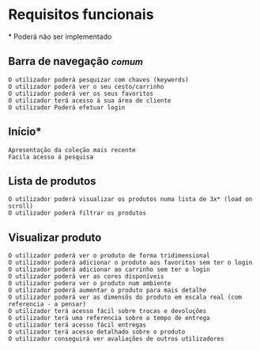 # Requisitos funcionais

\* Poderá não ser implementado

## Barra de navegação <small>_comum_</small>

    O utilizador poderá pesquizar com chaves (keywords)
    O utilizador poderá ver o seu cesto/carrinho
    O utilizador poderá ver os seus favoritos
    O utilizador terá acesso á sua área de cliente
    O utilizador Poderá efetuar login

## Início\*

    Apresentação da coleção mais recente
    Facila acesso á pesquisa

## Lista de produtos

    O utilizador poderá visualizar os produtos numa lista de 3x* (load on scroll)
    O utilizador poderá filtrar os produtos

## Visualizar produto

    O utilizador poderá ver o produto de forma tridimensional
    O utilizador poderá adicionar o produto aos favoritos sem ter o login
    O utilizador poderá adicionar ao carrinho sem ter o login
    O utilizador poderá ver as cores disponíveis
    O utilizador podera ver o produto num ambiente
    O utilizador poderá aumentar o produto para mais detalhe
    O utilizador poderá ver as dimensõs do produto em escala real (com referencia - a pensar)
    O utilizador terá acesso fácil sobre trocas e devoluções
    O utilizador terá uma referencia sobre o tempo de entrega
    O utilizador terá acesso fácil entregas
    O utilizador terá acesso detalhado sobre o produto
    O utilizador conseguirá ver avaliações de outros utilizadores
